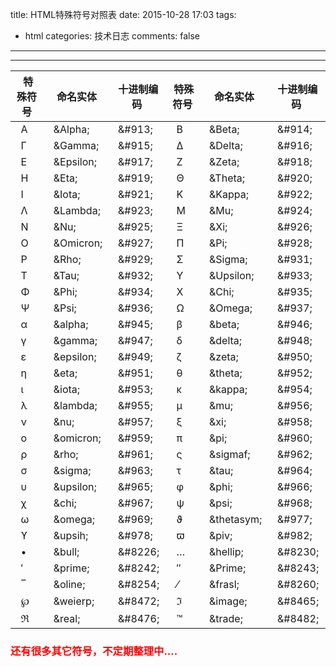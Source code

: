 title: HTML特殊符号对照表
date: 2015-10-28 17:03
tags:
- html
categories: 技术日志
comments: false
---

***
| &nbsp;特殊符号 | &nbsp;命名实体 | &nbsp;十进制编码 | &nbsp;特殊符号 | &nbsp;命名实体 | &nbsp;十进制编码 |
|---------|---------|------------|--------|----------|-----------|
| &nbsp;&nbsp;Α | &nbsp;&nbsp;&amp;Alpha; | &nbsp;&nbsp;&\#913; | &nbsp;&nbsp;Β | &nbsp;&nbsp;&amp;Beta; | &nbsp;&nbsp;&\#914; |
| &nbsp;&nbsp;Γ | &nbsp;&nbsp;&amp;Gamma; | &nbsp;&nbsp;&\#915; | &nbsp;&nbsp;Δ | &nbsp;&nbsp;&amp;Delta; | &nbsp;&nbsp;&\#916; |
| &nbsp;&nbsp;Ε | &nbsp;&nbsp;&amp;Epsilon; | &nbsp;&nbsp;&\#917; | &nbsp;&nbsp;Ζ | &nbsp;&nbsp;&amp;Zeta; | &nbsp;&nbsp;&\#918; |
| &nbsp;&nbsp;Η | &nbsp;&nbsp;&amp;Eta; | &nbsp;&nbsp;&\#919; | &nbsp;&nbsp;Θ | &nbsp;&nbsp;&amp;Theta; | &nbsp;&nbsp;&\#920; |
| &nbsp;&nbsp;Ι | &nbsp;&nbsp;&amp;Iota; | &nbsp;&nbsp;&\#921; | &nbsp;&nbsp;Κ | &nbsp;&nbsp;&amp;Kappa; | &nbsp;&nbsp;&\#922; |
| &nbsp;&nbsp;Λ | &nbsp;&nbsp;&amp;Lambda; | &nbsp;&nbsp;&\#923; | &nbsp;&nbsp;Μ | &nbsp;&nbsp;&amp;Mu; | &nbsp;&nbsp;&\#924; |
| &nbsp;&nbsp;Ν | &nbsp;&nbsp;&amp;Nu; | &nbsp;&nbsp;&\#925; | &nbsp;&nbsp;Ξ | &nbsp;&nbsp;&amp;Xi; | &nbsp;&nbsp;&\#926; |
| &nbsp;&nbsp;Ο | &nbsp;&nbsp;&amp;Omicron; | &nbsp;&nbsp;&\#927; | &nbsp;&nbsp;Π | &nbsp;&nbsp;&amp;Pi; | &nbsp;&nbsp;&\#928; |
| &nbsp;&nbsp;Ρ | &nbsp;&nbsp;&amp;Rho; | &nbsp;&nbsp;&\#929; | &nbsp;&nbsp;Σ | &nbsp;&nbsp;&amp;Sigma; | &nbsp;&nbsp;&\#931; |
| &nbsp;&nbsp;Τ | &nbsp;&nbsp;&amp;Tau; | &nbsp;&nbsp;&\#932; | &nbsp;&nbsp;Υ | &nbsp;&nbsp;&amp;Upsilon; | &nbsp;&nbsp;&\#933; |
| &nbsp;&nbsp;Φ | &nbsp;&nbsp;&amp;Phi; | &nbsp;&nbsp;&\#934; | &nbsp;&nbsp;Χ | &nbsp;&nbsp;&amp;Chi; | &nbsp;&nbsp;&\#935; |
| &nbsp;&nbsp;Ψ | &nbsp;&nbsp;&amp;Psi; | &nbsp;&nbsp;&\#936; | &nbsp;&nbsp;Ω | &nbsp;&nbsp;&amp;Omega; | &nbsp;&nbsp;&\#937; |
| &nbsp;&nbsp;α | &nbsp;&nbsp;&amp;alpha; | &nbsp;&nbsp;&\#945; | &nbsp;&nbsp;β | &nbsp;&nbsp;&amp;beta; | &nbsp;&nbsp;&\#946; |
| &nbsp;&nbsp;γ | &nbsp;&nbsp;&amp;gamma; | &nbsp;&nbsp;&\#947; | &nbsp;&nbsp;δ | &nbsp;&nbsp;&amp;delta; | &nbsp;&nbsp;&\#948; |
| &nbsp;&nbsp;ε | &nbsp;&nbsp;&amp;epsilon; |  &nbsp;&nbsp;&\#949; | &nbsp;&nbsp;ζ | &nbsp;&nbsp;&amp;zeta; | &nbsp;&nbsp;&\#950; |
| &nbsp;&nbsp;η | &nbsp;&nbsp;&amp;eta; |  &nbsp;&nbsp;&\#951; | &nbsp;&nbsp;θ | &nbsp;&nbsp;&amp;theta; | &nbsp;&nbsp;&\#952; |
| &nbsp;&nbsp;ι | &nbsp;&nbsp;&amp;iota; | &nbsp;&nbsp;&\#953; | &nbsp;&nbsp;κ | &nbsp;&nbsp;&amp;kappa; | &nbsp;&nbsp;&\#954; |
| &nbsp;&nbsp;λ | &nbsp;&nbsp;&amp;lambda; | &nbsp;&nbsp;&\#955; | &nbsp;&nbsp;μ | &nbsp;&nbsp;&amp;mu; | &nbsp;&nbsp;&\#956; |
| &nbsp;&nbsp;ν | &nbsp;&nbsp;&amp;nu; | &nbsp;&nbsp;&\#957; | &nbsp;&nbsp;ξ | &nbsp;&nbsp;&amp;xi; | &nbsp;&nbsp;&\#958; |
| &nbsp;&nbsp;ο | &nbsp;&nbsp;&amp;omicron; | &nbsp;&nbsp;&\#959; | &nbsp;&nbsp;π | &nbsp;&nbsp;&amp;pi; | &nbsp;&nbsp;&\#960; |
| &nbsp;&nbsp;ρ | &nbsp;&nbsp;&amp;rho; | &nbsp;&nbsp;&\#961; | &nbsp;&nbsp;ς | &nbsp;&nbsp;&amp;sigmaf; | &nbsp;&nbsp;&\#962; |
| &nbsp;&nbsp;σ | &nbsp;&nbsp;&amp;sigma; | &nbsp;&nbsp;&\#963; | &nbsp;&nbsp;τ | &nbsp;&nbsp;&amp;tau; | &nbsp;&nbsp;&\#964; |
| &nbsp;&nbsp;υ | &nbsp;&nbsp;&amp;upsilon; | &nbsp;&nbsp;&\#965; | &nbsp;&nbsp;φ | &nbsp;&nbsp;&amp;phi; | &nbsp;&nbsp;&\#966; |
| &nbsp;&nbsp;χ | &nbsp;&nbsp;&amp;chi; |  &nbsp;&nbsp;&\#967; | &nbsp;&nbsp;ψ | &nbsp;&nbsp;&amp;psi; | &nbsp;&nbsp;&\#968; |
| &nbsp;&nbsp;ω | &nbsp;&nbsp;&amp;omega; | &nbsp;&nbsp;&\#969; | &nbsp;&nbsp;ϑ | &nbsp;&nbsp;&amp;thetasym; | &nbsp;&nbsp;&\#977; |
| &nbsp;&nbsp;ϒ | &nbsp;&nbsp;&amp;upsih; | &nbsp;&nbsp;&\#978; | &nbsp;&nbsp;ϖ | &nbsp;&nbsp;&amp;piv; | &nbsp;&nbsp;&\#982; |
| &nbsp;&nbsp;• | &nbsp;&nbsp;&amp;bull; | &nbsp;&nbsp;&\#8226; | &nbsp;&nbsp;… | &nbsp;&nbsp;&amp;hellip; | &nbsp;&nbsp;&\#8230; |
| &nbsp;&nbsp;′ | &nbsp;&nbsp;&amp;prime; | &nbsp;&nbsp;&\#8242; | &nbsp;&nbsp;″ | &nbsp;&nbsp;&amp;Prime; | &nbsp;&nbsp;&\#8243; |
| &nbsp;&nbsp;‾ | &nbsp;&nbsp;&amp;oline; | &nbsp;&nbsp;&\#8254; | &nbsp;&nbsp;⁄ | &nbsp;&nbsp;&amp;frasl; | &nbsp;&nbsp;&\#8260; |
| &nbsp;&nbsp;℘ | &nbsp;&nbsp;&amp;weierp; | &nbsp;&nbsp;&\#8472; | &nbsp;&nbsp;ℑ | &nbsp;&nbsp;&amp;image; | &nbsp;&nbsp;&\#8465; |
| &nbsp;&nbsp;ℜ | &nbsp;&nbsp;&amp;real; | &nbsp;&nbsp;&\#8476; |  &nbsp;&nbsp;™ | &nbsp;&nbsp;&amp;trade; | &nbsp;&nbsp;&\#8482; |

 <h3><font color='red'>还有很多其它符号，不定期整理中....<font></h3>
